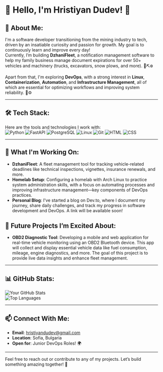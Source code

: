 # 🌟 Hello, I'm Hristiyan Dudev! 🌟  

## 🚀 About Me:
I'm a software developer transitioning from the mining industry to tech, driven by an insatiable curiosity and passion for growth. My goal is to continuously learn and improve every day!  
Currently, I’m building **DzhaniFleet**, a notification management software to help my family business manage document expirations for over 50+ vehicles and machinery (trucks, excavators, snow plows, and more). 🚛⛏️❄️

Apart from that, I'm exploring **DevOps**, with a strong interest in **Linux**, **Containerization**, **Automation**, and **Infrastructure Management**, all of which are essential for optimizing workflows and improving system reliability. 🐧⚙️

---

## 🛠️ Tech Stack:
Here are the tools and technologies I work with:  
![Python](https://img.shields.io/badge/-Python-3776AB?logo=python&logoColor=white&style=flat)  ![FastAPI](https://img.shields.io/badge/-FastAPI-009688?logo=fastapi&logoColor=white&style=flat)  ![PostgreSQL](https://img.shields.io/badge/-PostgreSQL-4169E1?logo=postgresql&logoColor=white&style=flat)  ![Linux](https://img.shields.io/badge/-Linux-FCC624?logo=linux&logoColor=black&style=flat)  ![Git](https://img.shields.io/badge/-Git-F05032?logo=git&logoColor=white&style=flat)  ![HTML](https://img.shields.io/badge/-HTML-E34F26?logo=html5&logoColor=white&style=flat)  ![CSS](https://img.shields.io/badge/-CSS-1572B6?logo=css3&logoColor=white&style=flat)  

---

## 🌱 What I'm Working On:
- **DzhaniFleet**: A fleet management tool for tracking vehicle-related deadlines like technical inspections, vignettes, insurance renewals, and more.  
- **Homelab Setup**: Configuring a homelab with Arch Linux to practice system administration skills, with a focus on automating processes and improving infrastructure management—key components of DevOps practices.
- **Personal Blog**: I've started a blog on Dev.to, where I document my journey, share daily challenges, and track my progress in software development and DevOps. A link will be available soon!
## 🚀 Future Projects I’m Excited About:
- **OBD2 Diagnostic Tool**: Developing a mobile and web application for real-time vehicle monitoring using an OBD2 Bluetooth device. This app will collect and display essential vehicle data like fuel consumption, mileage, engine diagnostics, and more. The goal of this project is to provide live data insights and enhance fleet management.
  
---

## 📊 GitHub Stats:
![Your GitHub Stats](https://github-readme-stats.vercel.app/api?username=hristiyandudev55&show_icons=true&theme=radical)  
![Top Languages](https://github-readme-stats.vercel.app/api/top-langs/?username=hristiyandudev55&layout=compact&theme=radical)  

---

## 📫 Connect With Me:
- **Email**: hristiyandudev@gmail.com  
- **Location**: Sofia, Bulgaria  
- **Open for**: Junior DevOps Roles! 🌍  

---

Feel free to reach out or contribute to any of my projects. Let’s build something amazing together! 🚀
